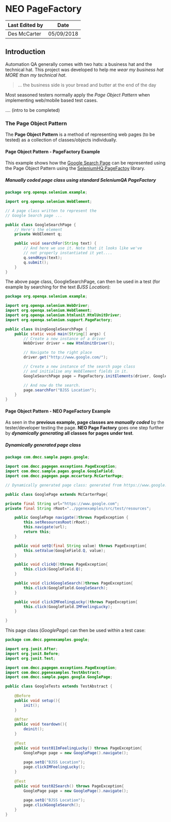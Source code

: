 # NEO PageFactory

|Last Edited by|Date|
|---|---|
|Des McCarter|05/09/2018|

## Introduction

Automation QA generally comes with two hats: a business hat and the technical hat. This project was developed to help me *wear my business hat MORE than my technical hat*.
> ... the business side is your bread and butter at the end of the day

Most seasoned testers normally apply the *Page Object Pattern* when implementing web/mobile based test cases.

.... (intro to be completed)

### The Page Object Pattern

The **Page Object Pattern** is a method of representing web pages (to be tested) as a collection of classes/objects individually. 

#### Page Object Pattern - PageFactory Example

This example shows how the [Google Search Page](https://wwww.google.com) can be represented using the Page Object Pattern using the [SeleniumHQ PageFactoy](https://github.com/SeleniumHQ/selenium/wiki/PageFactory) library.

##### Manually coded page class using standard SeleniumQA PageFactory

```java
package org.openqa.selenium.example;

import org.openqa.selenium.WebElement;

// A page class written to represent the
// Google Search page ...

public class GoogleSearchPage {
    // Here's the element
    private WebElement q;

    public void searchFor(String text) {
        // And here we use it. Note that it looks like we've
        // not properly instantiated it yet....
        q.sendKeys(text);
        q.submit();
    }
}
```

The above page class, GoogleSearchPage, can then be used in a test (for example by searching for the text *BJSS Location*):


```java
package org.openqa.selenium.example;

import org.openqa.selenium.WebDriver;
import org.openqa.selenium.WebElement;
import org.openqa.selenium.htmlunit.HtmlUnitDriver;
import org.openqa.selenium.support.PageFactory;

public class UsingGoogleSearchPage {
    public static void main(String[] args) {
        // Create a new instance of a driver
        WebDriver driver = new HtmlUnitDriver();

        // Navigate to the right place
        driver.get("http://www.google.com/");

        // Create a new instance of the search page class
        // and initialise any WebElement fields in it.
        GoogleSearchPage page = PageFactory.initElements(driver, GoogleSearchPage.class);

        // And now do the search.
        page.searchFor("BJSS Location");
    }
}
```

#### Page Object Pattern - NEO PageFactory Example

As seen in the **previous example, page classes are *manually coded*** by the tester/developer testing the page. **NEO Page Factory** goes one step further by ***dynamically generating* all classes for pages under test**.

##### Dynamically generated page class

```java
package com.dmcc.sample.pages.google;

import com.dmcc.pagegen.exceptions.PageException;
import com.dmcc.sample.pages.google.GoogleField;
import com.dmcc.pagegen.page.mccarterp.McCarterPage;

// Dynamically generated page class: generated from https://www.google.com ...

public class GooglePage extends McCarterPage{

private final String url="https://www.google.com";
private final String rRoot="../pgenexamples/src/test/resources";

	public GooglePage navigate()throws PageException {
		this.setResourcesRoot(rRoot);
		this.navigate(url);
		return this;
	}

	public void setQ(final String value) throws PageException{
		this.setValue(GoogleField.Q, value);
	}

	public void clickQ()throws PageException{
		this.click(GoogleField.Q);
	}

	public void clickGoogleSearch()throws PageException{
		this.click(GoogleField.GoogleSearch);
	}

	public void clickIMFeelingLucky()throws PageException{
		this.click(GoogleField.IMFeelingLucky);
	}

}
```

This page class (*GooglePage*) can then be used within a test case:

```java
package com.dmcc.pgenexamples.google;

import org.junit.After;
import org.junit.Before;
import org.junit.Test;

import com.dmcc.pagegen.exceptions.PageException;
import com.dmcc.pgenexamples.TestAbstract;
import com.dmcc.sample.pages.google.GooglePage;

public class GoogleTests extends TestAbstract {
	
	@Before
	public void setup(){
		init();
	}
	
	@After
	public void teardown(){
		deinit();
	}
	
	@Test
	public void test01ImFeelingLucky() throws PageException{
		GooglePage page = new GooglePage().navigate();
		
		page.setQ("BJSS Location");
		page.clickIMFeelingLucky();
	}
	
	@Test
	public void test02Search() throws PageException{
		GooglePage page = new GooglePage().navigate();
		
		page.setQ("BJSS Location");
		page.clickGoogleSearch();
	}
}
```
